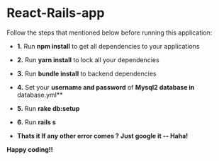 # React-Rails-app

Follow the steps that mentioned below before running this application:

* **1.** Run **npm install** to get all dependencies to your applications

* **2.** Run **yarn install** to lock all your dependencies

* **3.** Run **bundle install** to backend dependencies

* **4.** Set your **username and password** of **Mysql2 database in** database.yml**

* **5.** Run **rake db:setup**

* **6.** Run **rails s**

* **Thats it If any other error comes ? Just google it -- Haha!**

**Happy coding!!**
